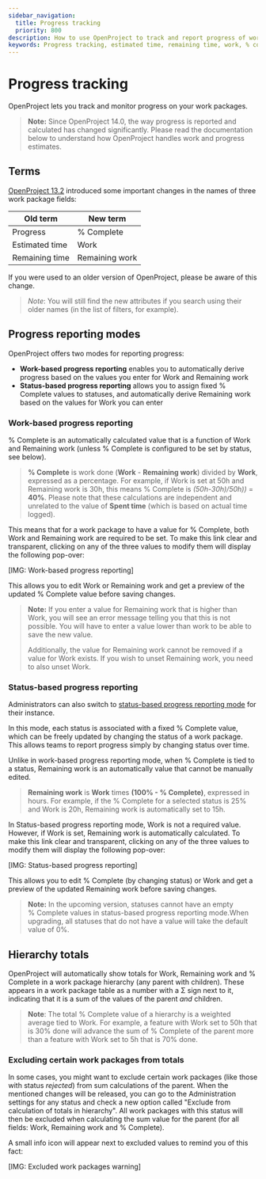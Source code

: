 ```yaml
---
sidebar_navigation:
  title: Progress tracking
  priority: 800
description: How to use OpenProject to track and report progress of work packages in either work-based or status-based reporting modes. 
keywords: Progress tracking, estimated time, remaining time, work, % complete, percentage complete, remaining work
---
```


# Progress tracking


OpenProject lets you track and monitor progress on your work packages. 

> **Note:** Since OpenProject 14.0, the way progress is reported and calculated has changed significantly. Please read the documentation below to understand how OpenProject handles work and progress estimates.

## Terms

[OpenProject 13.2](https://www.openproject.org/docs/release-notes/13-2-0/) introduced some important changes in the names of three work package fields:

| **Old term**   	 | **New term**   	      |
|--------------------|------------------------|
| Progress       	 | %&nbsp;Complete	      |
| Estimated time 	 | Work           	      |
| Remaining time 	 | Remaining work 	      |

If you were used to an older version of OpenProject, please be aware of this change. 

>*Note*: You will still find the new attributes if you search using their older names (in the list of filters, for example).

## Progress reporting modes

OpenProject offers two modes for reporting progress:

- **Work-based progress reporting** enables you to automatically derive progress based on the values you enter for Work and Remaining work
- **Status-based progress reporting** allows you to assign fixed % Complete values to statuses, and automatically derive Remaining work based on the values for Work you can enter

### Work-based progress reporting

%&nbsp;Complete is an automatically calculated value that is a function of Work and Remaining work (unless %&nbsp;Complete is configured to be set by status, see below).

>**%&nbsp;Complete** is work done (**Work** - **Remaining work**) divided by **Work**, expressed as a percentage. For example, if Work is set at 50h and Remaining work is 30h, this means %&nbsp;Complete is _(50h-30h)/50h))_ = **40%**. Please note that these calculations are independent and unrelated to the value of **Spent time** (which is based on actual time logged). 

This means that for a work package to have a value for %&nbsp;Complete, both Work and Remaining work are required to be set. To make this link clear and transparent, clicking on any of the three values to modify them will display the following pop-over:

[IMG: Work-based progress reporting]

This allows you to edit Work or Remaining work and get a preview of the updated %&nbsp;Complete value before saving changes. 

>**Note:** If you enter a value for Remaining work that is higher than Work, you will see an error message telling you that this is not possible. You will have to enter a value lower than work to be able to save the new value.
>
>Additionally, the value for Remaining work cannot be removed if a value for Work exists. If you wish to unset Remaining work, you need to also unset Work. 

### Status-based progress reporting

Administrators can also switch to [status-based progress reporting mode](https://www.openproject.org/docs/user-guide/time-and-costs/progress-tracking/#status-based-progress-tracking) for their instance. 

In this mode, each status is associated with a fixed %&nbsp;Complete value, which can be freely updated by changing the status of a work package. This allows teams to report progress simply by changing status over time.

Unlike in work-based progress reporting mode, when %&nbsp;Complete is tied to a status, Remaining work is an automatically value that cannot be manually edited.

>**Remaining work** is **Work** times **(100% - %&nbsp;Complete)**, expressed in hours. For example, if the %&nbsp;Complete for a selected status is 25% and Work is 20h, Remaining work is automatically set to 15h.

In Status-based progress reporting mode, Work is not a required value. However, if Work is set, Remaining work is automatically calculated. To make this link clear and transparent, clicking on any of the three values to modify them will display the following pop-over:

[IMG: Status-based progress reporting]

This allows you to edit %&nbsp;Complete (by changing status) or Work and get a preview of the updated Remaining work before saving changes.

>**Note:** In the upcoming version, statuses cannot have an empty %&nbsp;Complete values in status-based progress reporting mode.When upgrading, all statuses that do not have a value will take the default value of 0%.


## Hierarchy totals

OpenProject will automatically show totals for Work, Remaining work and % Complete in a work package hierarchy (any parent with children). These appears in a work package table as a number with a Σ sign next to it, indicating that it is a sum of the values of the parent _and_ children.

> **Note**: The total %&nbsp;Complete value of a hierarchy is a weighted average tied to Work. For example, a feature with Work set to 50h that is 30% done will advance the sum of %&nbsp;Complete of the parent more than a feature with Work set to 5h that is 70% done. 


### Excluding certain work packages from totals


In some cases, you might want to exclude certain work packages (like those with status *rejected*) from sum calculations of the parent. When the mentioned changes will be released, you can go to the Administration settings for any status and check a new option called "Exclude from calculation of totals in hierarchy". All work packages with this status will then be excluded when calculating the sum value for the parent (for all fields: Work, Remaining work and %&nbsp;Complete).

A small info icon will appear next to excluded values to remind you of this fact:

[IMG: Excluded work packages warning]
